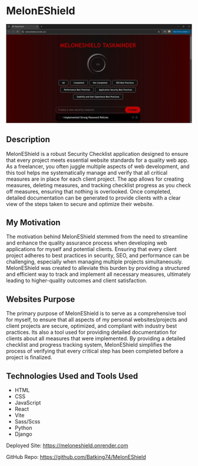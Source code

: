 # MelonEShield

![Nazir's MelonEShield App ](<MelonEShield - 8_28_2024.webp>)

## Description
MelonEShield is a robust Security Checklist application designed to ensure that every project meets essential website standards for a quality web app. As a freelancer, you often juggle multiple aspects of web development, and this tool helps me systematically manage and verify that all critical measures are in place for each client project. The app allows for creating measures, deleting measures, and tracking checklist progress as you check off measures, ensuring that nothing is overlooked. Once completed, detailed documentation can be generated to provide clients with a clear view of the steps taken to secure and optimize their website.


## My Motivation
The motivation behind MelonEShield stemmed from the need to streamline and enhance the quality assurance process when developing web applications for myself and potential clients. Ensuring that every client project adheres to best practices in security, SEO, and performance can be challenging, especially when managing multiple projects simultaneously. MelonEShield was created to alleviate this burden by providing a structured and efficient way to track and implement all necessary measures, ultimately leading to higher-quality outcomes and client satisfaction.


## Websites Purpose
The primary purpose of MelonEShield is to serve as a comprehensive tool for myself, to ensure that all aspects of my personal websites/projects and client projects are secure, optimized, and compliant with industry best practices. Its also a tool used for providing detailed documentation for clients about all measures that were implemented. By providing a detailed checklist and progress tracking system, MelonEShield simplifies the process of verifying that every critical step has been completed before a project is finalized.


## Technologies Used and Tools Used
- HTML
- CSS
- JavaScript
- React
- Vite
- Sass/Scss
- Python
- Django

Deployed Site: https://meloneshield.onrender.com

GitHub Repo: https://github.com/Batking74/MelonEShield